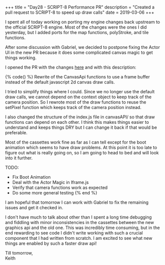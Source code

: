 +++
title = "Day28 - SCRIPT-8 Performance PR"
description = "Created a pull request to SCRIPT-8 to speed up draw calls"
date = 2019-03-06
+++

I spent all of today working on porting my engine changes back upstream to the
official SCRIPT-8 engine. Most of the changes were the ones I did yesterday, but
I added ports for the map functions, polyStroke, and tile functions.

After some discussion with Gabriel, we decided to postpone fixing the Actor UI
in the new PR because it does some complicated canvas magic to get things
working.

I opened the PR with the changes
[here](https://github.com/script-8/script-8.github.io/pull/254) and with this description:

{% code() %} 
Rewrite of the CanvasApi functions to use a frame buffer instead of the default
javascript 2d canvas draw calls.

I tried to simplify things where I could. Since we no longer use the default
draw calls, we cannot depend on the context object to keep track of the camera
position. So I rewrote most of the draw functions to reuse the setPixel function
which keeps track of the camera position instead.

I also changed the structure of the index.js file in canvasAPI/ so that draw
functions can depend on each other. I think this makes things easier to
understand and keeps things DRY but I can change it back if that would be
preferable.

Most of the cassettes work fine as far as I can tell except for the boot
animation which seems to have draw problems. At this point it is too late to
figure out what is really going on, so I am going to head to bed and will look
into it further.

TODO:
- Fix Boot Animation
- Deal with the Actor Magic in Iframe.js
- Verify that camera functions work as expected
- Do some more general testing
{% end %}

I am hopeful that tomorrow I can work with Gabriel to fix the remaining issues
and get it checked in.

I don't have much to talk about other than I spent a long time debugging and
fiddling with minor inconsistencies in the cassettes between the new graphics
api and the old one. This was incredibly time consuming, but in the end
rewarding to see code I didn't write working with such a crucial component that
I had written from scratch. I am excited to see what new things are enabled by
such a faster draw api!

Till tomorrow,  
Keith
